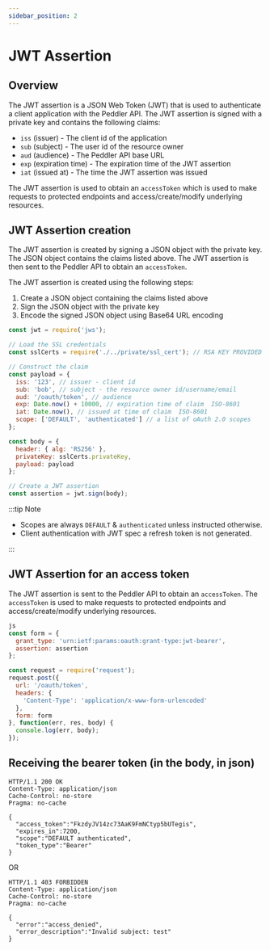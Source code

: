 ```yaml
---
sidebar_position: 2
---
```


# JWT Assertion

## Overview

The JWT assertion is a JSON Web Token (JWT) that is used to authenticate a client application with the Peddler API. The JWT assertion is signed with a private key and contains the following claims:

- `iss` (issuer) - The client id of the application
- `sub` (subject) - The user id of the resource owner
- `aud` (audience) - The Peddler API base URL
- `exp` (expiration time) - The expiration time of the JWT assertion
- `iat` (issued at) - The time the JWT assertion was issued

The JWT assertion is used to obtain an `accessToken` which is used to make requests to protected endpoints and access/create/modify underlying resources.

## JWT Assertion creation

The JWT assertion is created by signing a JSON object with the private key. The JSON object contains the claims listed above. The JWT assertion is then sent to the Peddler API to obtain an `accessToken`.

The JWT assertion is created using the following steps:

1. Create a JSON object containing the claims listed above
2. Sign the JSON object with the private key
3. Encode the signed JSON object using Base64 URL encoding

```js
const jwt = require('jws');

// Load the SSL credentials
const sslCerts = require('./../private/ssl_cert'); // RSA KEY PROVIDED

// Construct the claim
const payload = {
  iss: '123', // issuer - client id
  sub: 'bob', // subject - the resource owner id/username/email
  aud: '/oauth/token', // audience
  exp: Date.now() + 10000, // expiration time of claim  ISO-8601 
  iat: Date.now(), // issued at time of claim  ISO-8601 
  scope: ['DEFAULT', 'authenticated'] // a list of oAuth 2.0 scopes
};

const body = {
  header: { alg: 'RS256' },
  privateKey: sslCerts.privateKey,
  payload: payload
};

// Create a JWT assertion
const assertion = jwt.sign(body);
```

:::tip Note

- Scopes are always `DEFAULT` & `authenticated` unless instructed otherwise.
- Client authentication with JWT spec a refresh token is not generated.

:::

## JWT Assertion for an access token

The JWT assertion is sent to the Peddler API to obtain an `accessToken`. The `accessToken` is used to make requests to protected endpoints and access/create/modify underlying resources.

```js
js
const form = {
  grant_type: 'urn:ietf:params:oauth:grant-type:jwt-bearer',
  assertion: assertion
};

const request = require('request');
request.post({
  url: '/oauth/token',
  headers: {
    'Content-Type': 'application/x-www-form-urlencoded'
  },
  form: form
}, function(err, res, body) {
  console.log(err, body);
});
```

## Receiving the bearer token (in the body, in json)

```
HTTP/1.1 200 OK
Content-Type: application/json
Cache-Control: no-store
Pragma: no-cache

{
  "access_token":"FkzdyJV14zc73AaK9FmNCtyp5bUTegis",
  "expires_in":7200,
  "scope":"DEFAULT authenticated",
  "token_type":"Bearer"
}
```

OR

```
HTTP/1.1 403 FORBIDDEN
Content-Type: application/json
Cache-Control: no-store
Pragma: no-cache

{
  "error":"access_denied",
  "error_description":"Invalid subject: test" 
}

```

